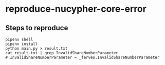 # reproduce-nucypher-core-error

## Steps to reproduce

```
pipenv shell
pipenv install
python main.py > result.txt
cat result.txt | grep InvalidShareNumberParameter
# InvalidShareNumberParameter = _ferveo.InvalidShareNumberParameter
```
